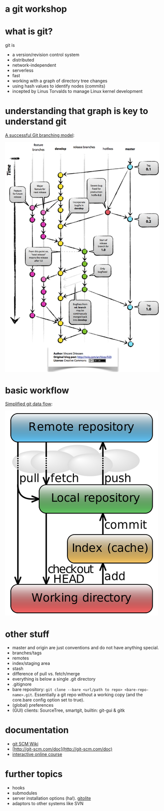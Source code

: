 a git workshop
==============

# what is git?

git is

* a version/revision control system
* distributed
* network-independent
* serverless
* fast
* working with a graph of directory tree changes
* using hash values to identify nodes (commits)
* incepted by Linus Torvalds to manage Linux kernel development

# understanding that graph is key to understand git

[A successful Git branching model](http://nvie.com/archives/323 "git-flow"):

![git branching model illustration by Vincent Driessen](resources/git-flow.png)

# basic workflow

[Simplified git data flow](http://en.wikipedia.org/wiki/File:Git_data_flow_simplified.svg):

![simplified git data flow](resources/500px-Git_data_flow_simplified.svg.png)

# other stuff

* master and origin are just conventions and do not have anything special.
* branches/tags
* remotes
* index/staging area
* stash
* difference of pull vs. fetch/merge
* everything is below a single .git directory
* .gitignore
* bare repository: `git clone --bare <url/path to repo> <bare-repo-name>.git`. Essentially a git repo without a working copy (and the core.bare config option set to true).
* (global) preferences
* (GUI) clients: SourceTree, smartgit, builtin: git-gui & gitk

# documentation

* [git SCM Wiki](https://git.wiki.kernel.org/index.php/Main_Page)
* [http://git-scm.com/doc](http://git-scm.com/doc)
* [interactive online course](http://www.codeschool.com/courses/git-real)

# further topics

* hooks
* submodules
* server installation options (ha!). [gitolite](https://github.com/sitaramc/gitolite)
* adaptors to other systems like SVN
